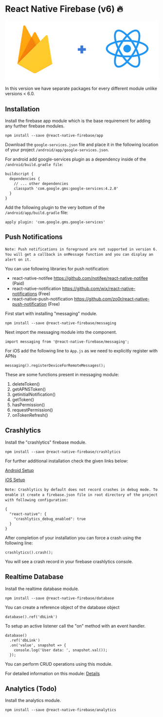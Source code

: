 # React Native Firebase (v6) 🔥

<img src="./src/assets/images/firebase.png" />

In this version we have separate packages for every different module unlike versions < 6.0.

## Installation

Install the firebase app module which is the base requirement for adding any further firebase modules.
```
npm install --save @react-native-firebase/app
```

Download the `google-services.json` file and place it in the following location of your project `/android/app/google-services.json`.

For android add google-services plugin as a dependency inside of the `/android/build.gradle file`:
```
buildscript {
  dependencies {
    // ... other dependencies
    classpath 'com.google.gms:google-services:4.2.0'
  }
}
```

Add the following plugin to the very bottom of the `/android/app/build.gradle` file:
```
apply plugin: 'com.google.gms.google-services'
```

## Push Notifications

`Note: Push notifications in foreground are not supported in version 6. You will get a callback in onMessage function and you can display an alert on it.`

You can use following libraries for push notification:
* react-native-notifee https://github.com/notifee/react-native-notifee (Paid)
* react-native-notification https://github.com/wix/react-native-notifications (Free)
* react-native-push-notification https://github.com/zo0r/react-native-push-notification (Free)

First start with installing "messaging" module.
```
npm install --save @react-native-firebase/messaging
```

Next import the messaging module into the component.

```
import messaging from '@react-native-firebase/messaging';
```
For iOS add the following line to `App.js` as we need to explicitly register with APNs

```
messaging().registerDeviceForRemoteMessages();
```

These are some functions present in messaging module:
1. deleteToken()
2. getAPNSToken()
3. getinitialNotification()
4. getToken()
5. hasPermission()
6. requestPermission()
7. onTokenRefresh()


## Crashlytics

Install the "crashlytics" firebase module.
```
npm install --save @react-native-firebase/crashlytics
```

For further additional installation check the given links below:

[Android Setup](https://rnfirebase.io/crashlytics/android-setup)

[iOS Setup](https://rnfirebase.io/crashlytics/ios-setup)

`Note: Crashlytics by default does not record crashes in debug mode. To enable it create a firebase.json file in root directory of the project with following configuration:`

```
{
  "react-native": {
    "crashlytics_debug_enabled": true
  }
}
```

After completion of your installation you can force a crash using the following line:
```
crashlytics().crash();
```

You will see a crash record in your firebase crashlytics console.

## Realtime Database

Install the realtime database module.

```
npm install --save @react-native-firebase/database
```

You can create a reference object of the database object
```
database().ref('dbLink')
```

To setup an active listener call the "on" method with an event handler.
```
database()
  .ref('dbLink')
  .on('value', snapshot => {
    console.log('User data: ', snapshot.val());
  });
```

You can perform CRUD operations using this module.

For detailed information on this module: [Details](https://rnfirebase.io/database/usage)

## Analytics (Todo)

Install the analytics module.

```
npm install --save @react-native-firebase/analytics
```
